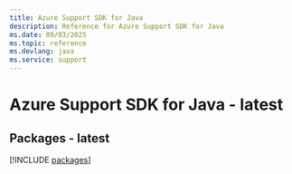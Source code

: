 ```yaml
---
title: Azure Support SDK for Java
description: Reference for Azure Support SDK for Java
ms.date: 09/03/2025
ms.topic: reference
ms.devlang: java
ms.service: support
---
```

# Azure Support SDK for Java - latest
## Packages - latest
[!INCLUDE [packages](support-index.md)]